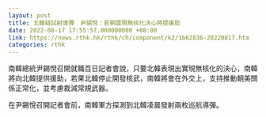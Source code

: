 ```yaml
---
layout: post
title: 北韓疑試射導彈　尹錫悅：若朝展現無核化決心將提援助
date: 2022-08-17 17:55:57.000000000 +08:00
link: https://news.rthk.hk/rthk/ch/component/k2/1662836-20220817.htm
categories: rthk
---
```


南韓總統尹錫悅召開就職百日記者會說，只要北韓表現出實現無核化的決心，南韓將向北韓提供援助，若果北韓停止開發核武，南韓將會在外交上，支持推動朝美關係正常化，並考慮裁減常規武器。

在尹錫悅召開記者會前，南韓軍方探測到北韓凌晨發射兩枚巡航導彈。
